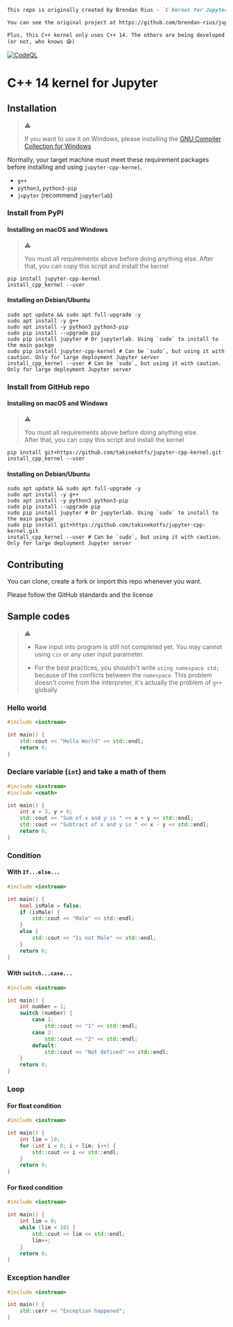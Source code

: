 ```markdown
This repo is originally created by Brendan Rius - `C Kernel for Jupyter`

You can see the original project at https://github.com/brendan-rius/jupyter-c-kernel

Plus, this C++ kernel only uses C++ 14. The others are being developed
(or not, who knows 😅)
```

[![CodeQL](https://github.com/takinekotfs/jupyter-cpp-kernel/actions/workflows/codeql.yml/badge.svg)](https://github.com/takinekotfs/jupyter-cpp-kernel/actions/workflows/codeql.yml)

# C++ 14 kernel for Jupyter

## Installation

> :warning:
>
> If you want to use it on Windows, please installing the [GNU Compiler Collection for Windows](https://github.com/takinekotfs/jupyter-cpp-kernel/releases/tag/gcc-13.2.0)

Normally, your target machine must meet these requirement packages before installing and using `jupyter-cpp-kernel`.

* `g++`
* `python3`, `python3-pip`
* `jupyter` (recommend `jupyterlab`)

### Install from PyPI

#### Installing on macOS and Windows

> :warning:
>
> You must all requirements above before doing anything else.
> After that, you can copy this script and install the kernel

```shell
pip install jupyter-cpp-kernel
install_cpp_kernel --user
```

#### Installing on Debian/Ubuntu

```shell
sudo apt update && sudo apt full-upgrade -y 
sudo apt install -y g++
sudo apt install -y python3 python3-pip
sudo pip install --upgrade pip
sudo pip install jupyter # Or jupyterlab. Using `sudo` to install to the main packge
sudo pip install jupyter-cpp-kernel # Can be `sudo`, but using it with caution. Only for large deployment Jupyter server
install_cpp_kernel --user # Can be `sudo`, but using it with caution. Only for large deployment Jupyter server
```

### Install from GitHub repo

#### Installing on macOS and Windows

> :warning:
>
> You must all requirements above before doing anything else.\
> After that, you can copy this script and install the kernel

```shell
pip install git+https://github.com/takinekotfs/jupyter-cpp-kernel.git
install_cpp_kernel --user
```

#### Installing on Debian/Ubuntu

```shell
sudo apt update && sudo apt full-upgrade -y 
sudo apt install -y g++
sudo apt install -y python3 python3-pip
sudo pip install --upgrade pip
sudo pip install jupyter # Or jupyterlab. Using `sudo` to install to the main packge
sudo pip install git+https://github.com/takinekotfs/jupyter-cpp-kernel.git 
install_cpp_kernel --user # Can be `sudo`, but using it with caution. Only for large deployment Jupyter server
```

## Contributing

You can clone, create a fork or import this repo whenever you want.

Please follow the GitHub standards and the license

## Sample codes

> :warning:
>
> - Raw input into program is still not completed yet. You may cannot using `cin` or any user input parameter.
>
> - For the best practices, you shouldn't write `using namespace std;` because of the conflicts between the `namespace`. This problem doesn't come from the interpreter, it's actually the problem of `g++` globally

### Hello world

```cpp
#include <iostream>

int main() {
    std::cout << "Hello World" << std::endl;
    return 0;
}
```

### Declare variable (`int`) and take a math of them

```cpp
#include <iostream>
#include <cmath>

int main() {
    int x = 3, y = 6;
    std::cout << "Sum of x and y is " << x + y << std::endl;
    std::cout << "Subtract of x and y is " << x - y << std::endl;
    return 0;
}
```

### Condition

#### With `If...else...`

```cpp
#include <iostream>

int main() {
    bool isMale = false;
    if (isMale) {
        std::cout << "Male" << std::endl;
    }
    else {
        std::cout << "Is not Male" << std::endl;
    }
    return 0;
}
```

#### With `switch...case...`

```cpp
#include <iostream>

int main() {
    int number = 1;
    switch (number) {
        case 1:
            std::cout << "1" << std::endl;
        case 2:
            std::cout << "2" << std::endl;
        default:
            std::cout << "Not defined" << std::endl;
    }
    return 0;
}
```

### Loop

#### For float condition

```cpp
#include <iostream>

int main() {
    int lim = 10;
    for (int i = 0; i < lim; i++) {
        std::cout << i << std::endl;
    }
    return 0;
}
```

#### For fixed condition

```cpp
#include <iostream>

int main() {
    int lim = 0;
    while (lim < 10) {
        std::cout << lim << std::endl;
        lim++;
    }
    return 0;
}
```

### Exception handler

```cpp
#include <iostream>

int main() {
    std::cerr << "Exception happened";
}
```
